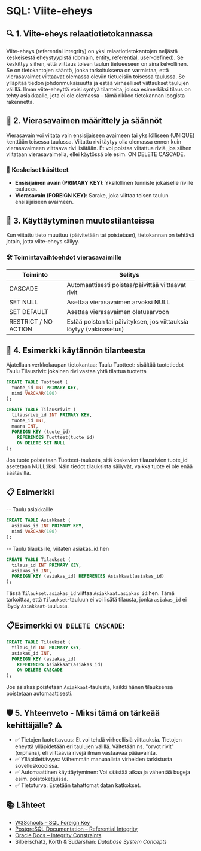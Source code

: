 # SQL: Viite-eheys

## 🔍 1. Viite-eheys relaatiotietokannassa
Viite-eheys (referential integrity) on yksi relaatiotietokantojen neljästä keskeisestä eheystyypistä (domain, entity, referential, user-defined). Se keskittyy siihen, että viittaus toisen taulun tietueeseen on aina kelvollinen.
Se on tietokantojen sääntö, jonka tarkoituksena on varmistaa, että vierasavaimet viittaavat olemassa oleviin tietueisiin toisessa taulussa. Se ylläpitää tiedon johdonmukaisuutta ja estää virheelliset viittaukset taulujen välillä.
Ilman viite-eheyttä voisi syntyä tilanteita, joissa esimerkiksi tilaus on tehty asiakkaalle, jota ei ole olemassa – tämä rikkoo tietokannan loogista rakennetta.

## 🧩 2. Vierasavaimen määrittely ja säännöt
Vierasavain voi viitata vain ensisijaiseen avaimeen tai yksilölliseen (UNIQUE) kenttään toisessa taulussa.
Viitattu rivi täytyy olla olemassa ennen kuin vierasavaimeen viittaava rivi lisätään.
Et voi poistaa viitattua riviä, jos siihen viitataan vierasavaimella, ellei käytössä ole esim. ON DELETE CASCADE.

### 🔗 Keskeiset käsitteet
- **Ensisijainen avain (PRIMARY KEY)**: Yksilöllinen tunniste jokaiselle riville taulussa.
- **Vierasavain (FOREIGN KEY)**: Sarake, joka viittaa toisen taulun ensisijaiseen avaimeen.

## 🔁 3. Käyttäytyminen muutostilanteissa
Kun viitattu tieto muuttuu (päivitetään tai poistetaan), tietokannan on tehtävä jotain, jotta viite-eheys säilyy.

### 🛠️ Toimintavaihtoehdot vierasavaimille
| Toiminto    | Selitys     |
| ----------- | ----------- |
| CASCADE |              Automaattisesti poistaa/päivittää viittaavat rivit |
| SET NULL |             Asettaa vierasavaimen arvoksi NULL |
| SET DEFAULT |          Asettaa vierasavaimen oletusarvoon |
| RESTRICT / NO ACTION | Estää poiston tai päivityksen, jos viittauksia löytyy (vakioasetus) |

## 📘 4. Esimerkki käytännön tilanteesta
Ajatellaan verkkokaupan tietokantaa:
Taulu Tuotteet: sisältää tuotetiedot
Taulu Tilausrivit: jokainen rivi vastaa yhtä tilattua tuotetta

```sql
CREATE TABLE Tuotteet (
  tuote_id INT PRIMARY KEY,
  nimi VARCHAR(100)
);

CREATE TABLE Tilausrivit (
  tilausrivi_id INT PRIMARY KEY,
  tuote_id INT,
  maara INT,
  FOREIGN KEY (tuote_id)
    REFERENCES Tuotteet(tuote_id)
    ON DELETE SET NULL
);
```
Jos tuote poistetaan Tuotteet-taulusta, sitä koskevien tilausrivien tuote_id asetetaan NULL:iksi. Näin tiedot tilauksista säilyvät, vaikka tuote ei ole enää saatavilla.

## 📋 Esimerkki
-- Taulu asiakkaille
```sql
CREATE TABLE Asiakkaat (
  asiakas_id INT PRIMARY KEY,
  nimi VARCHAR(100)
);
```
-- Taulu tilauksille, viitaten asiakas_id:hen
```sql
CREATE TABLE Tilaukset (
  tilaus_id INT PRIMARY KEY,
  asiakas_id INT,
  FOREIGN KEY (asiakas_id) REFERENCES Asiakkaat(asiakas_id)
);
```
Tässä `Tilaukset.asiakas_id` viittaa `Asiakkaat.asiakas_id`:hen. Tämä tarkoittaa, että `Tilaukset`-tauluun ei voi lisätä tilausta, jonka `asiakas_id` ei löydy `Asiakkaat`-taulusta.

## 📋Esimerkki `ON DELETE CASCADE`:
```sql
CREATE TABLE Tilaukset (
  tilaus_id INT PRIMARY KEY,
  asiakas_id INT,
  FOREIGN KEY (asiakas_id)
    REFERENCES Asiakkaat(asiakas_id)
    ON DELETE CASCADE
);
```
Jos asiakas poistetaan `Asiakkaat`-taulusta, kaikki hänen tilauksensa poistetaan automaattisesti.

## 🛡️ 5. Yhteenveto - Miksi tämä on tärkeää kehittäjälle? ⚠️
- ✅ Tietojen luotettavuus: Et voi tehdä virheellisiä viittauksia. Tietojen eheyttä ylläpidetään eri taulujen välillä. Vältetään ns. "orvot rivit" (orphans), eli viittaavia rivejä ilman vastaavaa pääavainta.
- ✅ Ylläpidettävyys: Vähemmän manuaalista virheiden tarkistusta sovelluskoodissa.
- ✅ Automaattinen käyttäytyminen: Voi säästää aikaa ja vähentää bugeja esim. poistoketjuissa.
- ✅ Tietoturva: Estetään tahattomat datan katkokset.

## 📚 Lähteet

- [W3Schools – SQL Foreign Key](https://www.w3schools.com/sql/sql_foreignkey.asp)
- [PostgreSQL Documentation – Referential Integrity](https://www.postgresql.org/docs/current/ddl-constraints.html)
- [Oracle Docs – Integrity Constraints](https://docs.oracle.com/en/database/oracle/oracle-database/19/sqlrf/CONSTRAINT.html)
- Silberschatz, Korth & Sudarshan: *Database System Concepts*
